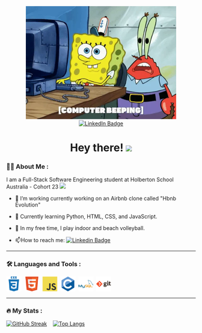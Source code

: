 <div id="header" align="center">
  <img src="giphy.webp" width="400"/>
</div>
<div id="badges" align="center">
  <a href="https://www.linkedin.com/in/nicole-ann-gorospe/">
  <img src="https://img.shields.io/badge/LinkedIn-blue?style=for-the-badge&logo=linkedin&logoColor=white" alt="LinkedIn Badge"/>
  </a>
  <h1>
  Hey there!
  <img src="https://media.giphy.com/media/hvRJCLFzcasrR4ia7z/giphy.gif" width="30px"/>
  </h1>
</div>

### :woman_technologist: About Me :
I am a Full-Stack Software Engineering student at Holberton School Australia - Cohort 23 <img src="https://media.giphy.com/media/WUlplcMpOCEmTGBtBW/giphy.gif" width="30">
- :telescope: I’m working currently working on an Airbnb clone called "Hbnb Evolution"

- :seedling: Currently learning Python, HTML, CSS, and JavaScript.

- :volleyball: In my free time, I play indoor and beach volleyball.

- :mailbox:How to reach me: [![Linkedin Badge](https://img.shields.io/badge/-Nicole_Ann-blue?style=flat&logo=Linkedin&logoColor=white)](https://www.linkedin.com/in/nicole-ann-gorospe/)

---

### :hammer_and_wrench: Languages and Tools :
<div>
  <img src="https://github.com/devicons/devicon/blob/master/icons/css3/css3-plain-wordmark.svg"  title="CSS3" alt="CSS" width="40" height="40"/>&nbsp;
  <img src="https://github.com/devicons/devicon/blob/master/icons/html5/html5-original.svg" title="HTML5" alt="HTML" width="40" height="40"/>&nbsp;
  <img src="https://github.com/devicons/devicon/blob/master/icons/javascript/javascript-original.svg" title="JavaScript" alt="JavaScript" width="40" height="40"/>&nbsp;
  <img src="https://github.com/devicons/devicon/blob/master/icons/c/c-original.svg" title="C" alt="C" width="40" height="40"/>&nbsp;
  <img src="https://github.com/devicons/devicon/blob/master/icons/mysql/mysql-original-wordmark.svg" title="MySQL"  alt="MySQL" width="40" height="40"/>&nbsp;
  <img src="https://github.com/devicons/devicon/blob/master/icons/git/git-original-wordmark.svg" title="Git" **alt="Git" width="40" height="40"/>
</div>

---

### :fire: My Stats :
[![GitHub Streak](http://github-readme-streak-stats.herokuapp.com?user=NickelannG&theme=dark&background=000000)](https://git.io/streak-stats)&nbsp;&nbsp;&nbsp;&nbsp;[![Top Langs](https://github-readme-stats.vercel.app/api/top-langs/?username=NickelannG)](https://github.com/anuraghazr/github-readme-stats)
